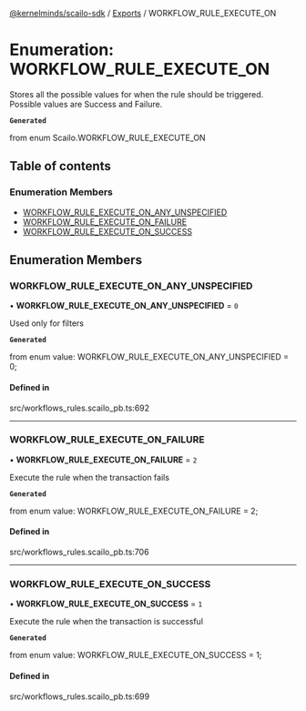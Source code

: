[@kernelminds/scailo-sdk](../README.md) / [Exports](../modules.md) / WORKFLOW\_RULE\_EXECUTE\_ON

# Enumeration: WORKFLOW\_RULE\_EXECUTE\_ON

Stores all the possible values for when the rule should be triggered. Possible values are Success and Failure.

**`Generated`**

from enum Scailo.WORKFLOW_RULE_EXECUTE_ON

## Table of contents

### Enumeration Members

- [WORKFLOW\_RULE\_EXECUTE\_ON\_ANY\_UNSPECIFIED](WORKFLOW_RULE_EXECUTE_ON.md#workflow_rule_execute_on_any_unspecified)
- [WORKFLOW\_RULE\_EXECUTE\_ON\_FAILURE](WORKFLOW_RULE_EXECUTE_ON.md#workflow_rule_execute_on_failure)
- [WORKFLOW\_RULE\_EXECUTE\_ON\_SUCCESS](WORKFLOW_RULE_EXECUTE_ON.md#workflow_rule_execute_on_success)

## Enumeration Members

### WORKFLOW\_RULE\_EXECUTE\_ON\_ANY\_UNSPECIFIED

• **WORKFLOW\_RULE\_EXECUTE\_ON\_ANY\_UNSPECIFIED** = ``0``

Used only for filters

**`Generated`**

from enum value: WORKFLOW_RULE_EXECUTE_ON_ANY_UNSPECIFIED = 0;

#### Defined in

src/workflows_rules.scailo_pb.ts:692

___

### WORKFLOW\_RULE\_EXECUTE\_ON\_FAILURE

• **WORKFLOW\_RULE\_EXECUTE\_ON\_FAILURE** = ``2``

Execute the rule when the transaction fails

**`Generated`**

from enum value: WORKFLOW_RULE_EXECUTE_ON_FAILURE = 2;

#### Defined in

src/workflows_rules.scailo_pb.ts:706

___

### WORKFLOW\_RULE\_EXECUTE\_ON\_SUCCESS

• **WORKFLOW\_RULE\_EXECUTE\_ON\_SUCCESS** = ``1``

Execute the rule when the transaction is successful

**`Generated`**

from enum value: WORKFLOW_RULE_EXECUTE_ON_SUCCESS = 1;

#### Defined in

src/workflows_rules.scailo_pb.ts:699
